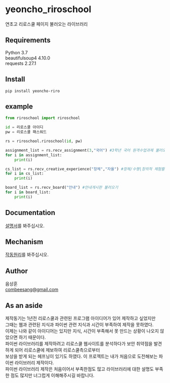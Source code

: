# yeoncho_riroschool
연초고 리로스쿨 페이지 불러오는 라이브러리 

## Requirements
Python 3.7  
beautifulsoup4 4.10.0  
requests 2.27.1

## Install
```
pip install yeoncho-riro
```
## example
```python
from riroschool import riroschool

id = 리로스쿨 아이디
pw = 리로스쿨 패스워드

rs = riroschool.riroschool(id, pw)

assignment_list = rs.recv_assignment(3,"국어") #3학년 국어 원격수업과제 불러오기
for i in assignment_list:
    print(i)

cs_list = rs.recv_creative_experience("창체","자율") #창체/수행|창의적 체험활동|자율활동 불러오기
for i in cs_list:
    print(i)

board_list = rs.recv_board("안내") #안내게시판 불러오기
for i in board_list:
    print(i)
```
## Documentation
[설명서](https://github.com/bamcasa/yeoncho_riroschool/blob/main/Document.md)를 봐주십시오.

## Mechanism
[작동원리](https://github.com/bamcasa/yeoncho_riroschool/blob/main/Document.md)를 봐주십시오.

## Author
음상훈  
combeesang@gmail.com

## As an aside
제작동기는 1년전 리로스쿨과 관련된 프로그램 아이디어가 있어 제작하고 싶었지만  
그때는 웹과 관련된 지식과 파이썬 관련 지식과 시간이 부족하여 제작을 못하였다.  
이제는 나와 같이 아이디어는 있지만 지식, 시간이 부족해서 못 만드는 상황이 나오지 않았으면 하기 때문이다.  
파이썬 라이브러리를 제작하려고 리로스쿨 웹사이트를 분석하다가 보안 취약점을 발견하게 되어 리로스쿨에 제보하여 리로스쿨측으로부터  
보상을 받게 되는 헤프닝이 있기도 하였다.
이 프로젝트는 내가 처음으로 도전해보는 파이썬 라이브러리 제작이다.  
파이썬 라이브러리 제작은 처음이어서 부족한점도 많고 라이브러리에 대한 설명도 부족한 점도 많지만 너그럽게 이해해주시길 바랍니다.
